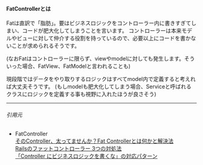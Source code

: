 #### FatControllerとは
Fatは直訳で「脂肪」。要はビジネスロジックをコントローラー内に書きすぎてしまい、コードが肥大化してしまうことを言います。
コントローラーは本来モデルやビューに対して仲介する役割を持っているので、必要以上にコードを書かないことが求められるそうです。

(なおFatはコントローラーに限らず、viewやmodelに対しても発生します。そういった場合、FatView、FatModelと言われることも)

現段階ではデータをやり取りするロジックはすべてmodel内で定義すると考えれば大丈夫そうです。
(もしmodelも肥大化してしまう場合、Serviceと呼ばれるクラスにロジックを定義する事も視野に入れたほうが良さそう)
- - -
###### 引用元
- FatController<br>
[そのController、太ってませんか？Fat Controllerとは何かと解決法](https://qiita.com/gawa32/items/17e9cd1ad1eea5e2ce55)<br>
[Railsのファットコントローラー 3つの対処法](https://engineer-first.net/fat-controller-workarounds)<br>
[「Controller にビジネスロジックを書くな」の対応パターン](https://qiita.com/os1ma/items/66fb47f229896b32b2e8)<br>
